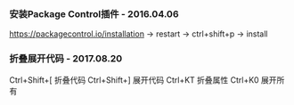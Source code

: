 ### 安装Package Control插件  - 2016.04.06
https://packagecontrol.io/installation -> restart -> ctrl+shift+p  -> install

### 折叠展开代码 - 2017.08.20

Ctrl+Shift+[ 折叠代码
Ctrl+Shift+] 展开代码
Ctrl+KT 折叠属性
Ctrl+K0 展开所有